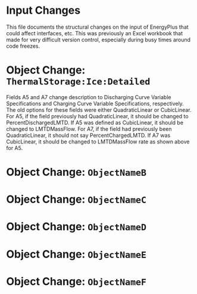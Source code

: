 Input Changes
=============

This file documents the structural changes on the input of EnergyPlus that could affect interfaces, etc.
This was previously an Excel workbook that made for very difficult version control, especially during busy times around code freezes.

# Object Change: `ThermalStorage:Ice:Detailed`
Fields A5 and A7 change description to Discharging Curve Variable Specifications and Charging Curve Variable Specifications, respectively.  The old options for these fields were either QuadraticLinear or CubicLinear.  For A5, if the field previously had QuadraticLinear, it should be changed to PercentDischargedLMTD.  If A5 was defined as CubicLinear, it should be changed to LMTDMassFlow.  For A7, if the field had previously been QuadraticLinear, it should not say PercentChargedLMTD.  If A7 was CubicLinear, it should be changed to LMTDMassFlow rate as shown above for A5.

# Object Change: `ObjectNameB`

# Object Change: `ObjectNameC`

# Object Change: `ObjectNameD`

# Object Change: `ObjectNameE`

# Object Change: `ObjectNameF`

